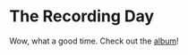 # The Recording Day

Wow, what a good time. Check out the [album](https://artprojects.bandcamp.com/album/the-bear-king-bear-man-band)!
